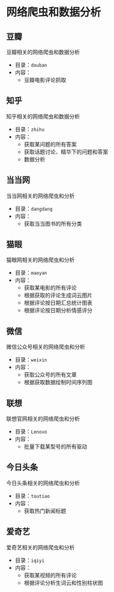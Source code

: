 # 网络爬虫和数据分析

## 豆瓣
豆瓣相关的网络爬虫和数据分析
- 目录：`douban`
- 内容：
    - 豆瓣电影评论抓取

## 知乎
知乎相关的网络爬虫和数据分析
- 目录：`zhihu`
- 内容：
    - 获取某问题的所有答案
    - 获取话题讨论、精华下的问题和答案
    - 数据分析

## 当当网
当当网相关的网络爬虫和分析
- 目录：`dangdang`
- 内容：
    - 获取当当图书的所有分类

## 猫眼
猫眼网相关的网络爬虫和分析
- 目录：`maoyan`
- 内容：
    - 获取某电影的所有评论
    - 根据获取的评论生成词云图片
    - 根据评论按日期汇总统计图表
    - 根据评论按日期分析情感评分
    
## 微信
微信公众号相关的网络爬虫和分析
- 目录：`weixin`
- 内容：
    - 获取公众号的所有文章
    - 根据获取数据绘制时间序列图
    
## 联想
联想官网相关的网络爬虫和分析
- 目录：`Lenovo`
- 内容：
    - 批量下载某型号的所有驱动
    
## 今日头条
今日头条相关的网络爬虫和分析
- 目录：`toutiao`
- 内容：
    - 获取热门新闻标题
    
## 爱奇艺
爱奇艺相关的网络爬虫和分析
- 目录：`iqiyi`
- 内容：
    - 获取某视频的所有评论
    - 根据评论分析生词云和性别柱状图
